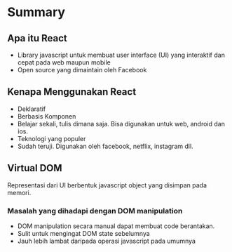 # Summary

## Apa itu React

- Library javascript untuk membuat user interface (UI) yang interaktif dan cepat pada web maupun mobile
- Open source yang dimaintain oleh Facebook

## Kenapa Menggunakan React

- Deklaratif
- Berbasis Komponen
- Belajar sekali, tulis dimana saja. Bisa digunakan untuk web, android dan ios.
- Teknologi yang populer
- Sudah teruji. Digunakan oleh facebook, netflix, instagram dll.

## Virtual DOM

Representasi dari UI berbentuk javascript object yang disimpan pada memori.

### Masalah yang dihadapi dengan DOM manipulation

- DOM manipulation secara manual dapat membuat code berantakan.
- Sulit untuk mengingat DOM state sebelumnya
- Jauh lebih lambat daripada operasi javascript pada umumnya
